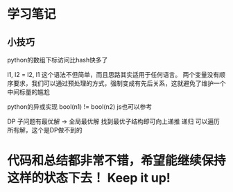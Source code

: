# 学习笔记

## 小技巧
python的数组下标访问比hash快多了

l1, l2 = l2, l1
这个语法不但简单，而且思路其实适用于任何语言。
两个变量没有顺序要求，我们可以通过预处理的方式，强制变成有先后关系，这就避免了维护一个中间标量的尴尬

python的异或实现 bool(n1) != bool(n2) js也可以参考


DP 子问题有最优解 -> 全局最优解 找到最优子结构即可向上递推
递归 可以遍历所有解，这个是DP做不到的


# 代码和总结都非常不错，希望能继续保持这样的状态下去！ Keep it up!